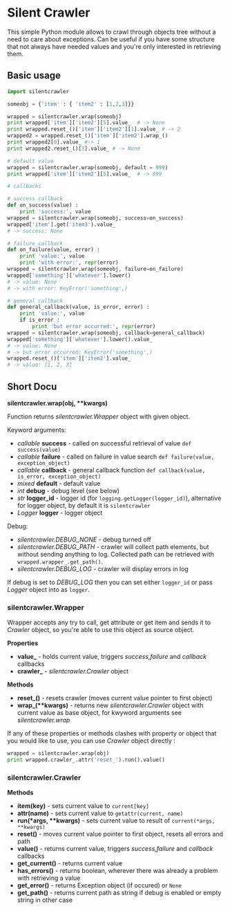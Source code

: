 # Silent Crawler

This simple Python module allows to crawl through objects tree without a need to care about exceptions. Can be useful if you have some structure that not always have needed values and you're only interested in retrieving them.

## Basic usage

```python
import silentcrawler

someobj = {'item' : { 'item2' : [1,2,3]}}

wrapped = silentcrawler.wrap(someobj)
print wrapped['item']['item2'][5].value_  # -> None
print wrapped.reset_()['item']['item2'][1].value_ # -> 2
wrapped2 = wrapped.reset_()['item']['item2'].wrap_()
print wrapped2[0].value_ #-> 1
print wrapped2.reset_()[3].value_ # -> None

# default value
wrapped = silentcrawler.wrap(someobj, default = 999)
print wrapped['item']['item2'][5].value_  # -> 999

# callbacks

# success callback
def on_success(value) :
    print 'success:', value
wrapped = silentcrawler.wrap(someobj, success=on_success)
wrapped['item'].get('item3').value_
# -> success: None

# failure callback
def on_failure(value, error) :
    print 'value:', value
    print 'with error:', repr(error)
wrapped = silentcrawler.wrap(someobj, failure=on_failure)
wrapped['something']['whatever'].lower()
# -> value: None
# -> with error: KeyError('something',)

# general callback
def general_callback(value, is_error, error) :
    print 'value:', value
    if is_error :
        print 'but error occurred:', repr(error)
wrapped = silentcrawler.wrap(someobj, callback=general_callback)
wrapped['something']['whatever'].lower().value_
# -> value: None
# -> but error occurred: KeyError('something',)
wrapped.reset_()['item']['item2'].value_
# -> value: [1, 2, 3]
```

## Short Docu

**silentcrawler.wrap(obj, \*\*kwargs)**

Function returns _silentcrawler.Wrapper_ object with given object.

Keyword arguments:

  *  _callable_ **success** - called on successful retrieval of value `def success(value)`
  *  _callable_ **failure** - called on failure in value search `def failure(value, exception_object)` 
  *  _callable_ **callback** - general callback function `def callback(value, is_error, exception_object)`
  *  _mixed_ **default** - default value
  *  _int_ **debug** - debug level (see below)
  *  _str_ **logger_id** - logger id (for `logging.getLogger(logger_id)`), alternative for logger object, by default it is `silentcrawler`
  *  _Logger_ **logger** - logger object

Debug:

  *  _silentcrawler.DEBUG\_NONE_ - debug turned off
  *  _silentcrawler.DEBUG\_PATH_ - crawler will collect path elements, but without sending anything to log. Collected path can be retrieved with `wrapped.wrapper_.get_path()`.
  *  _silentcrawler.DEBUG\_LOG_ - crawler will display errors in log

If debug is set to _DEBUG\_LOG_ then you can set either `logger_id` or pass _Logger_ object into as `logger`.

### silentcrawler.Wrapper

Wrapper accepts any try to call, get attribute or get item and sends it to _Crawler_ object, so you're able to use this object as source object.

**Properties**

  *  **value_** - holds current value, triggers _success,failure_ and _callback_ callbacks
  *  **crawler_** - _silentcrawler.Crawler_ object

**Methods**

  *  **reset_()** - resets crawler (moves current value pointer to first object)
  *  **wrap_(\*\*kwargs)** - returns new _silentcrawler.Crawler_ object with current value as base object, for kwyword arguments see _silentcrawler.wrap_

If any of these properties or methods clashes with property or object that you would like to use, you can use _Crawler_ object directly :

```python
wrapped = silentcrawler.wrap(obj)
print wrapped.crawler_.attr('reset_').run().value()
```


### silentcrawler.Crawler

**Methods**

  *  **item(key)** - sets current value to `current[key]`
  *  **attr(name)** - sets current value to `getattr(current, name)`
  *  **run(\*args, \*\*kwargs)** - sets current value to result of `current(*args, **kwargs)`
  *  **reset()** - moves current value pointer to first object, resets all errors and path
  *  **value()** - returns current value, triggers _success,failure_ and _callback_ callbacks
  *  **get_current()** - returns current value
  *  **has_errors()** - returns boolean, wherever there was already a problem with retrieving a value
  *  **get_error()** - returns Exception object (if occured) or `None`
  *  **get_path()** - returns current path as string if debug is enabled or empty string in other case
